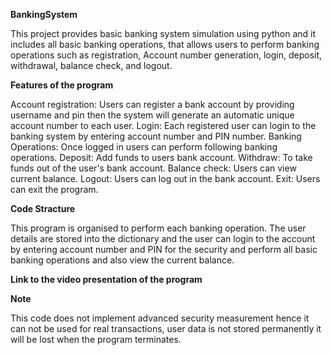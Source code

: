  **BankingSystem**

This project provides basic banking system simulation using python and it includes all basic banking operations, that allows users to perform banking operations such as registration, Account number generation, login, deposit, withdrawal, balance check, and logout.

 **Features of the program**

Account registration: Users can register a bank account by providing username and pin then the system will generate an automatic unique account number to each user.
Login: Each registered user can login to the banking system by entering account number and PIN number.
Banking Operations: Once logged in users can perform following banking operations.
Deposit: Add funds to users bank account.
Withdraw: To take funds out of the user's bank account.
Balance check: Users can view current balance.
Logout: Users can log out in the bank account.
Exit: Users can exit the program.

 **Code Stracture**

This program is organised to perform each banking operation. The user details are stored into the dictionary and the user can login to the account by entering account number and PIN for the security and perform all basic banking operations and also view the current balance.

 **Link to the video presentation of the program**

**Note**

This code does not implement advanced security measurement hence it can not be used for real transactions, user data is not stored permanently it will be lost when the program terminates.

